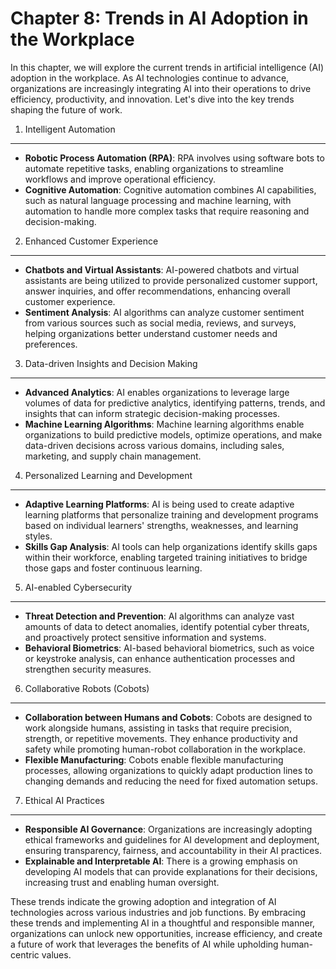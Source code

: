 Chapter 8: Trends in AI Adoption in the Workplace
=================================================

In this chapter, we will explore the current trends in artificial intelligence (AI) adoption in the workplace. As AI technologies continue to advance, organizations are increasingly integrating AI into their operations to drive efficiency, productivity, and innovation. Let's dive into the key trends shaping the future of work.

1. Intelligent Automation
-------------------------

* **Robotic Process Automation (RPA)**: RPA involves using software bots to automate repetitive tasks, enabling organizations to streamline workflows and improve operational efficiency.
* **Cognitive Automation**: Cognitive automation combines AI capabilities, such as natural language processing and machine learning, with automation to handle more complex tasks that require reasoning and decision-making.

2. Enhanced Customer Experience
-------------------------------

* **Chatbots and Virtual Assistants**: AI-powered chatbots and virtual assistants are being utilized to provide personalized customer support, answer inquiries, and offer recommendations, enhancing overall customer experience.
* **Sentiment Analysis**: AI algorithms can analyze customer sentiment from various sources such as social media, reviews, and surveys, helping organizations better understand customer needs and preferences.

3. Data-driven Insights and Decision Making
-------------------------------------------

* **Advanced Analytics**: AI enables organizations to leverage large volumes of data for predictive analytics, identifying patterns, trends, and insights that can inform strategic decision-making processes.
* **Machine Learning Algorithms**: Machine learning algorithms enable organizations to build predictive models, optimize operations, and make data-driven decisions across various domains, including sales, marketing, and supply chain management.

4. Personalized Learning and Development
----------------------------------------

* **Adaptive Learning Platforms**: AI is being used to create adaptive learning platforms that personalize training and development programs based on individual learners' strengths, weaknesses, and learning styles.
* **Skills Gap Analysis**: AI tools can help organizations identify skills gaps within their workforce, enabling targeted training initiatives to bridge those gaps and foster continuous learning.

5. AI-enabled Cybersecurity
---------------------------

* **Threat Detection and Prevention**: AI algorithms can analyze vast amounts of data to detect anomalies, identify potential cyber threats, and proactively protect sensitive information and systems.
* **Behavioral Biometrics**: AI-based behavioral biometrics, such as voice or keystroke analysis, can enhance authentication processes and strengthen security measures.

6. Collaborative Robots (Cobots)
--------------------------------

* **Collaboration between Humans and Cobots**: Cobots are designed to work alongside humans, assisting in tasks that require precision, strength, or repetitive movements. They enhance productivity and safety while promoting human-robot collaboration in the workplace.
* **Flexible Manufacturing**: Cobots enable flexible manufacturing processes, allowing organizations to quickly adapt production lines to changing demands and reducing the need for fixed automation setups.

7. Ethical AI Practices
-----------------------

* **Responsible AI Governance**: Organizations are increasingly adopting ethical frameworks and guidelines for AI development and deployment, ensuring transparency, fairness, and accountability in their AI practices.
* **Explainable and Interpretable AI**: There is a growing emphasis on developing AI models that can provide explanations for their decisions, increasing trust and enabling human oversight.

These trends indicate the growing adoption and integration of AI technologies across various industries and job functions. By embracing these trends and implementing AI in a thoughtful and responsible manner, organizations can unlock new opportunities, increase efficiency, and create a future of work that leverages the benefits of AI while upholding human-centric values.
